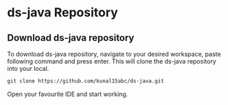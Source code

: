 # ds-java Repository

## Download ds-java repository
To download ds-java repository, navigate to your desired workspace, paste following command and press enter. This will clone the ds-java repository into your local.

```markdown
git clone https://github.com/kunal15abc/ds-java.git
```

Open your favourite IDE and start working.
